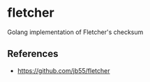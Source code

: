 # fletcher

Golang implementation of Fletcher's checksum

## References
- https://github.com/jb55/fletcher
